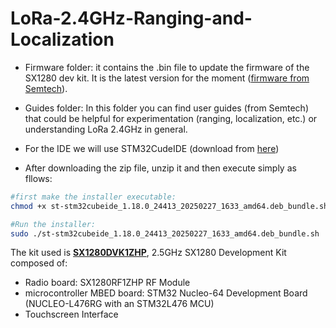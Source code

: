 # LoRa-2.4GHz-Ranging-and-Localization

- Firmware folder: it contains the .bin file to update the firmware of the SX1280 dev kit. It is the latest version for the moment ([firmware from Semtech](https://www.semtech.com/products/wireless-rf/lora-connect/sx1280)).

- Guides folder: In this folder you can find user guides (from Semtech) that could be helpful for experimentation (ranging, localization, etc.) or understanding LoRa 2.4GHz in general.

- For the IDE we will use STM32CudeIDE (download from [here](https://www.st.com/en/development-tools/stm32cubeide.html?dl=I4k812GOXSWbAAyIj%2BGFtA%3D%3D%2CSgMwDKokNsmRdtX78C34woS93Gjzkjk7Lp3SimOhMvN%2FNysaiq5DmM6N9OMdaSVUmE9lDxv4s4rx3AwQE1YElEZj1rQljdfV%2BS5pbEK9JtItqnALmNkyNgdlmrZDWjpink3CTk9IK4mSZdiRpB2bGQRb5I%2BiiCIqE3UzS5EgGlGviLotSDJhtzeYkT3QZM8q50yaAPXvrFrd67lp5RkwINf2LbpZs2Zdpp0FgtifLOZAT8U7tejLoWNpMuuUCdZVuwN%2F3384rG2TbChVneWdeGTlPerslhQpqGDNldsz%2F0u%2FRb7Zcb5G4mULVYY3oiUhhcUrl1tUyLrsLhLXNU5Lw1cFWY7nQuSIFwzidFXcKRoxeByIm7SbETzoETirn66bFvc%2FE%2BegP2Hszob1YU8NHesLJ%2BlII0R28G5QdKAKB%2Balt3tkAg9iJIhg9lDvNMgBMiiQs2uqStSDTnxKa0X6iz%2F1I10imo3LxFjNGM5iVRY%3D#overview))

- After downloading the zip file, unzip it and then execute simply as fllows:
  
```bash
#first make the installer executable:
chmod +x st-stm32cubeide_1.18.0_24413_20250227_1633_amd64.deb_bundle.sh

#Run the installer:
sudo ./st-stm32cubeide_1.18.0_24413_20250227_1633_amd64.deb_bundle.sh
```
The kit used is **[SX1280DVK1ZHP](https://www.semtech.com/products/wireless-rf/lora-connect/sx1280dvk1zhp#talk-with-us-today)**, 2.5GHz SX1280 Development Kit composed of:
- Radio board: SX1280RF1ZHP RF Module
- microcontroller MBED board: STM32 Nucleo-64 Development Board (NUCLEO-L476RG with an STM32L476 MCU)
- Touchscreen Interface

